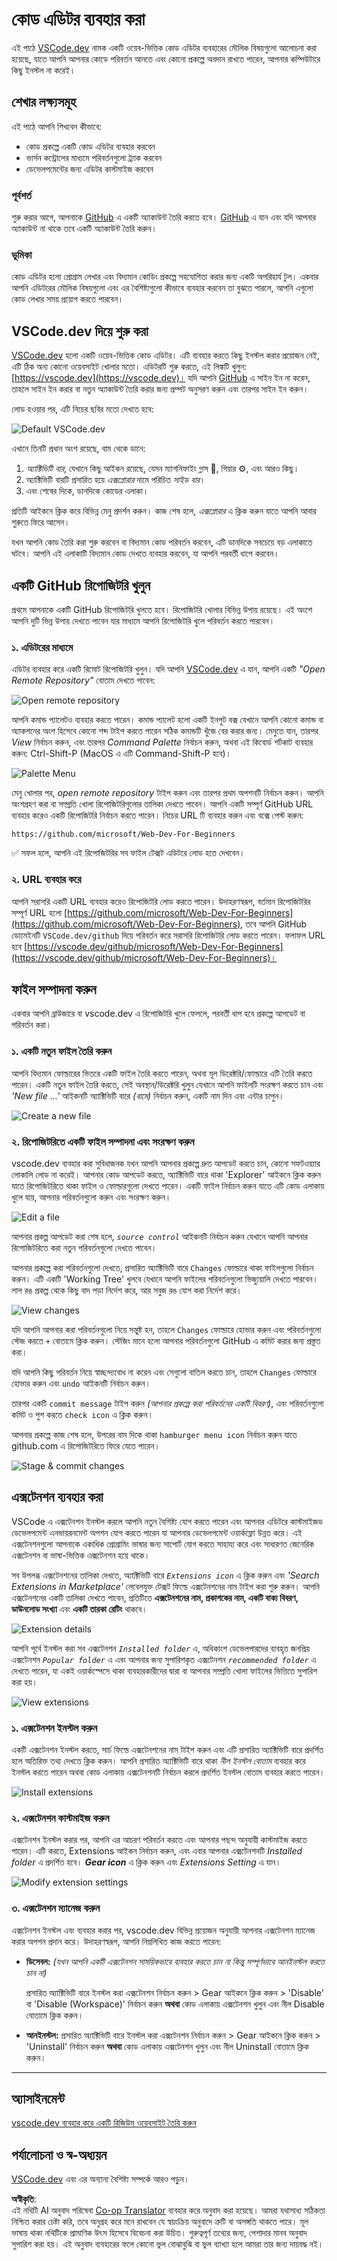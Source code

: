 <!--
CO_OP_TRANSLATOR_METADATA:
{
  "original_hash": "7aa6e4f270d38d9cb17f2b5bd86b863d",
  "translation_date": "2025-08-25T23:17:03+00:00",
  "source_file": "8-code-editor/1-using-a-code-editor/README.md",
  "language_code": "bn"
}
-->
# কোড এডিটর ব্যবহার করা

এই পাঠে [VSCode.dev](https://vscode.dev) নামক একটি ওয়েব-ভিত্তিক কোড এডিটর ব্যবহারের মৌলিক বিষয়গুলো আলোচনা করা হয়েছে, যাতে আপনি আপনার কোডে পরিবর্তন আনতে এবং কোনো প্রকল্পে অবদান রাখতে পারেন, আপনার কম্পিউটারে কিছু ইনস্টল না করেই।

## শেখার লক্ষ্যসমূহ

এই পাঠে আপনি শিখবেন কীভাবে:

- কোড প্রকল্পে একটি কোড এডিটর ব্যবহার করবেন
- ভার্সন কন্ট্রোলের মাধ্যমে পরিবর্তনগুলো ট্র্যাক করবেন
- ডেভেলপমেন্টের জন্য এডিটর কাস্টমাইজ করবেন

### পূর্বশর্ত

শুরু করার আগে, আপনাকে [GitHub](https://github.com) এ একটি অ্যাকাউন্ট তৈরি করতে হবে। [GitHub](https://github.com/) এ যান এবং যদি আপনার অ্যাকাউন্ট না থাকে তবে একটি অ্যাকাউন্ট তৈরি করুন।

### ভূমিকা

কোড এডিটর হলো প্রোগ্রাম লেখার এবং বিদ্যমান কোডিং প্রকল্পে সহযোগিতা করার জন্য একটি অপরিহার্য টুল। একবার আপনি এডিটরের মৌলিক বিষয়গুলো এবং এর বৈশিষ্ট্যগুলো কীভাবে ব্যবহার করবেন তা বুঝতে পারলে, আপনি এগুলো কোড লেখার সময় প্রয়োগ করতে পারবেন।

## VSCode.dev দিয়ে শুরু করা

[VSCode.dev](https://vscode.dev) হলো একটি ওয়েব-ভিত্তিক কোড এডিটর। এটি ব্যবহার করতে কিছু ইনস্টল করার প্রয়োজন নেই, এটি ঠিক অন্য কোনো ওয়েবসাইট খোলার মতো। এডিটরটি শুরু করতে, এই লিঙ্কটি খুলুন: [https://vscode.dev](https://vscode.dev)। যদি আপনি [GitHub](https://github.com/) এ সাইন ইন না করেন, তাহলে সাইন ইন করার বা নতুন অ্যাকাউন্ট তৈরি করার জন্য প্রম্পট অনুসরণ করুন এবং তারপর সাইন ইন করুন।

লোড হওয়ার পর, এটি নিচের ছবির মতো দেখতে হবে:

![Default VSCode.dev](../../../../translated_images/default-vscode-dev.5d06881d65c1b3234ce50cd9ed3b0028e6031ad5f5b441bcbed96bfa6311f6d0.bn.png)

এখানে তিনটি প্রধান অংশ রয়েছে, বাম থেকে ডানে:

1. _অ্যাক্টিভিটি বার_, যেখানে কিছু আইকন রয়েছে, যেমন ম্যাগনিফাইং গ্লাস 🔎, গিয়ার ⚙️, এবং আরও কিছু।
1. অ্যাক্টিভিটি বারটি প্রসারিত হয়ে _এক্সপ্লোরার_ নামে পরিচিত _সাইড বার_।
1. এবং শেষের দিকে, ডানদিকে কোডের এলাকা।

প্রতিটি আইকনে ক্লিক করে বিভিন্ন মেনু প্রদর্শন করুন। কাজ শেষ হলে, _এক্সপ্লোরার_ এ ক্লিক করুন যাতে আপনি আবার শুরুতে ফিরে আসেন।

যখন আপনি কোড তৈরি করা শুরু করবেন বা বিদ্যমান কোড পরিবর্তন করবেন, এটি ডানদিকে সবচেয়ে বড় এলাকাতে ঘটবে। আপনি এই এলাকাটি বিদ্যমান কোড দেখতে ব্যবহার করবেন, যা আপনি পরবর্তী ধাপে করবেন।

## একটি GitHub রিপোজিটরি খুলুন

প্রথমে আপনাকে একটি GitHub রিপোজিটরি খুলতে হবে। রিপোজিটরি খোলার বিভিন্ন উপায় রয়েছে। এই অংশে আপনি দুটি ভিন্ন উপায় দেখতে পাবেন যার মাধ্যমে আপনি রিপোজিটরি খুলে পরিবর্তন করতে পারবেন।

### ১. এডিটরের মাধ্যমে

এডিটর ব্যবহার করে একটি রিমোট রিপোজিটরি খুলুন। যদি আপনি [VSCode.dev](https://vscode.dev) এ যান, আপনি একটি _"Open Remote Repository"_ বোতাম দেখতে পাবেন:

![Open remote repository](../../../../translated_images/open-remote-repository.bd9c2598b8949e7fc283cdfc8f4050c6205a7c7c6d3f78c4b135115d037d6fa2.bn.png)

আপনি কমান্ড প্যালেটও ব্যবহার করতে পারেন। কমান্ড প্যালেট হলো একটি ইনপুট বক্স যেখানে আপনি কোনো কমান্ড বা অ্যাকশনের অংশ হিসেবে কোনো শব্দ টাইপ করতে পারেন সঠিক কমান্ডটি খুঁজে বের করার জন্য। মেনুতে যান, তারপর _View_ নির্বাচন করুন, এবং তারপর _Command Palette_ নির্বাচন করুন, অথবা এই কিবোর্ড শর্টকাট ব্যবহার করুন: Ctrl-Shift-P (MacOS এ এটি Command-Shift-P হবে)।

![Palette Menu](../../../../translated_images/palette-menu.4946174e07f426226afcdad707d19b8d5150e41591c751c45b5dee213affef91.bn.png)

মেনু খোলার পর, _open remote repository_ টাইপ করুন এবং তারপর প্রথম অপশনটি নির্বাচন করুন। আপনি অংশগ্রহণ করা বা সম্প্রতি খোলা রিপোজিটরিগুলোর তালিকা দেখতে পাবেন। আপনি একটি সম্পূর্ণ GitHub URL ব্যবহার করেও একটি রিপোজিটরি নির্বাচন করতে পারেন। নিচের URL টি ব্যবহার করুন এবং বক্সে পেস্ট করুন:

```
https://github.com/microsoft/Web-Dev-For-Beginners
```

✅ সফল হলে, আপনি এই রিপোজিটরির সব ফাইল টেক্সট এডিটরে লোড হতে দেখবেন।

### ২. URL ব্যবহার করে

আপনি সরাসরি একটি URL ব্যবহার করেও রিপোজিটরি লোড করতে পারেন। উদাহরণস্বরূপ, বর্তমান রিপোজিটরির সম্পূর্ণ URL হলো [https://github.com/microsoft/Web-Dev-For-Beginners](https://github.com/microsoft/Web-Dev-For-Beginners), তবে আপনি GitHub ডোমেইনটি `VSCode.dev/github` দিয়ে পরিবর্তন করে সরাসরি রিপোজিটরি লোড করতে পারেন। ফলাফল URL হবে [https://vscode.dev/github/microsoft/Web-Dev-For-Beginners](https://vscode.dev/github/microsoft/Web-Dev-For-Beginners)।

## ফাইল সম্পাদনা করুন

একবার আপনি ব্রাউজারে বা vscode.dev এ রিপোজিটরি খুলে ফেললে, পরবর্তী ধাপ হবে প্রকল্পে আপডেট বা পরিবর্তন করা।

### ১. একটি নতুন ফাইল তৈরি করুন

আপনি বিদ্যমান ফোল্ডারের ভিতরে একটি ফাইল তৈরি করতে পারেন, অথবা মূল ডিরেক্টরি/ফোল্ডারে এটি তৈরি করতে পারেন। একটি নতুন ফাইল তৈরি করতে, সেই অবস্থান/ডিরেক্টরি খুলুন যেখানে আপনি ফাইলটি সংরক্ষণ করতে চান এবং _'New file ...'_ আইকনটি অ্যাক্টিভিটি বারে _(বামে)_ নির্বাচন করুন, একটি নাম দিন এবং এন্টার চাপুন।

![Create a new file](../../../../translated_images/create-new-file.2814e609c2af9aeb6c6fd53156c503ac91c3d538f9cac63073b2dd4a7631f183.bn.png)

### ২. রিপোজিটরিতে একটি ফাইল সম্পাদনা এবং সংরক্ষণ করুন

vscode.dev ব্যবহার করা সুবিধাজনক যখন আপনি আপনার প্রকল্পে দ্রুত আপডেট করতে চান, কোনো সফটওয়্যার লোকালি লোড না করেই। আপনার কোড আপডেট করতে, অ্যাক্টিভিটি বারে থাকা 'Explorer' আইকনে ক্লিক করুন যাতে রিপোজিটরিতে থাকা ফাইল ও ফোল্ডারগুলো দেখতে পারেন। একটি ফাইল নির্বাচন করুন যাতে এটি কোড এলাকায় খুলে যায়, আপনার পরিবর্তনগুলো করুন এবং সংরক্ষণ করুন।

![Edit a file](../../../../translated_images/edit-a-file.52c0ee665ef19f08119d62d63f395dfefddc0a4deb9268d73bfe791f52c5807a.bn.png)

আপনার প্রকল্প আপডেট করা শেষ হলে, _`source control`_ আইকনটি নির্বাচন করুন যেখানে আপনি আপনার রিপোজিটরিতে করা নতুন পরিবর্তনগুলো দেখতে পাবেন।

আপনার প্রকল্পে করা পরিবর্তনগুলো দেখতে, প্রসারিত অ্যাক্টিভিটি বারে `Changes` ফোল্ডারে থাকা ফাইলগুলো নির্বাচন করুন। এটি একটি 'Working Tree' খুলবে যেখানে আপনি ফাইলের পরিবর্তনগুলো ভিজ্যুয়ালি দেখতে পারবেন। লাল রঙ প্রকল্প থেকে কিছু বাদ পড়া নির্দেশ করে, আর সবুজ রঙ যোগ করা নির্দেশ করে।

![View changes](../../../../translated_images/working-tree.c58eec08e6335c79cc708c0c220c0b7fea61514bd3c7fb7471905a864aceac7c.bn.png)

যদি আপনি আপনার করা পরিবর্তনগুলো নিয়ে সন্তুষ্ট হন, তাহলে `Changes` ফোল্ডারে হোভার করুন এবং পরিবর্তনগুলো স্টেজ করতে `+` বোতামে ক্লিক করুন। স্টেজিং মানে হলো আপনার পরিবর্তনগুলো GitHub এ কমিট করার জন্য প্রস্তুত করা।

যদি আপনি কিছু পরিবর্তন নিয়ে স্বাচ্ছন্দ্যবোধ না করেন এবং সেগুলো বাতিল করতে চান, তাহলে `Changes` ফোল্ডারে হোভার করুন এবং `undo` আইকনটি নির্বাচন করুন।

তারপর একটি `commit message` টাইপ করুন _(আপনার প্রকল্পে করা পরিবর্তনের একটি বিবরণ)_, এবং পরিবর্তনগুলো কমিট ও পুশ করতে `check icon` এ ক্লিক করুন।

আপনার প্রকল্পে কাজ শেষ হলে, উপরের বাম দিকে থাকা `hamburger menu icon` নির্বাচন করুন যাতে github.com এ রিপোজিটরিতে ফিরে যেতে পারেন।

![Stage & commit changes](../../../../8-code-editor/images/edit-vscode.dev.gif)

## এক্সটেনশন ব্যবহার করা

VSCode এ এক্সটেনশন ইনস্টল করলে আপনি নতুন বৈশিষ্ট্য যোগ করতে পারেন এবং আপনার এডিটরে কাস্টমাইজড ডেভেলপমেন্ট এনভায়রনমেন্ট অপশন যোগ করতে পারেন যা আপনার ডেভেলপমেন্ট ওয়ার্কফ্লো উন্নত করে। এই এক্সটেনশনগুলো আপনাকে একাধিক প্রোগ্রামিং ভাষার জন্য সাপোর্ট যোগ করতে সাহায্য করে এবং সাধারণত জেনেরিক এক্সটেনশন বা ভাষা-ভিত্তিক এক্সটেনশন হয়ে থাকে।

সব উপলব্ধ এক্সটেনশনের তালিকা দেখতে, অ্যাক্টিভিটি বারে _`Extensions icon`_ এ ক্লিক করুন এবং _'Search Extensions in Marketplace'_ লেবেলযুক্ত টেক্সট ফিল্ডে এক্সটেনশনের নাম টাইপ করা শুরু করুন। আপনি এক্সটেনশনের একটি তালিকা দেখতে পাবেন, প্রতিটিতে **এক্সটেনশনের নাম, প্রকাশকের নাম, একটি বাক্য বিবরণ, ডাউনলোড সংখ্যা** এবং **একটি তারকা রেটিং** থাকবে।

![Extension details](../../../../translated_images/extension-details.9f8f1fd4e9eb2de5069ae413119eb8ee43172776383ebe2f7cf640e11df2e106.bn.png)

আপনি পূর্বে ইনস্টল করা সব এক্সটেনশন _`Installed folder`_ এ, অধিকাংশ ডেভেলপারদের ব্যবহৃত জনপ্রিয় এক্সটেনশন _`Popular folder`_ এ এবং আপনার জন্য সুপারিশকৃত এক্সটেনশন _`recommended folder`_ এ দেখতে পারেন, যা একই ওয়ার্কস্পেসে থাকা ব্যবহারকারীদের দ্বারা বা আপনার সম্প্রতি খোলা ফাইলের ভিত্তিতে সুপারিশ করা হয়।

![View extensions](../../../../translated_images/extensions.eca0e0c7f59a10b5c88be7fe24b3e32cca6b6058b35a49026c3a9d80b1813b7c.bn.png)

### ১. এক্সটেনশন ইনস্টল করুন

একটি এক্সটেনশন ইনস্টল করতে, সার্চ ফিল্ডে এক্সটেনশনের নাম টাইপ করুন এবং এটি প্রসারিত অ্যাক্টিভিটি বারে প্রদর্শিত হলে অতিরিক্ত তথ্য দেখতে ক্লিক করুন। আপনি প্রসারিত অ্যাক্টিভিটি বারে থাকা _নীল ইনস্টল বোতাম_ ব্যবহার করে ইনস্টল করতে পারেন অথবা কোড এলাকায় এক্সটেনশনটি নির্বাচন করলে প্রদর্শিত ইনস্টল বোতাম ব্যবহার করতে পারেন।

![Install extensions](../../../../8-code-editor/images/install-extension.gif)

### ২. এক্সটেনশন কাস্টমাইজ করুন

এক্সটেনশন ইনস্টল করার পর, আপনি এর আচরণ পরিবর্তন করতে এবং আপনার পছন্দ অনুযায়ী কাস্টমাইজ করতে পারেন। এটি করতে, Extensions আইকন নির্বাচন করুন, এবং এবার আপনার এক্সটেনশনটি _Installed folder_ এ প্রদর্শিত হবে। _**Gear icon**_ এ ক্লিক করুন এবং _Extensions Setting_ এ যান।

![Modify extension settings](../../../../translated_images/extension-settings.21c752ae4f4cdb78a867f140ccd0680e04619d0c44bb4afb26373e54b829d934.bn.png)

### ৩. এক্সটেনশন ম্যানেজ করুন

এক্সটেনশন ইনস্টল এবং ব্যবহার করার পর, vscode.dev বিভিন্ন প্রয়োজন অনুযায়ী আপনার এক্সটেনশন ম্যানেজ করার অপশন প্রদান করে। উদাহরণস্বরূপ, আপনি নিম্নলিখিত কাজ করতে পারেন:

- **ডিসেবল:** _(যখন আপনি একটি এক্সটেনশন সাময়িকভাবে ব্যবহার করতে চান না কিন্তু সম্পূর্ণভাবে আনইনস্টল করতে চান না)_

    প্রসারিত অ্যাক্টিভিটি বারে ইনস্টল করা এক্সটেনশন নির্বাচন করুন > Gear আইকনে ক্লিক করুন > 'Disable' বা 'Disable (Workspace)' নির্বাচন করুন **অথবা** কোড এলাকায় এক্সটেনশন খুলুন এবং নীল Disable বোতামে ক্লিক করুন।

- **আনইনস্টল:** প্রসারিত অ্যাক্টিভিটি বারে ইনস্টল করা এক্সটেনশন নির্বাচন করুন > Gear আইকনে ক্লিক করুন > 'Uninstall' নির্বাচন করুন **অথবা** কোড এলাকায় এক্সটেনশন খুলুন এবং নীল Uninstall বোতামে ক্লিক করুন।

---

## অ্যাসাইনমেন্ট

[vscode.dev ব্যবহার করে একটি রিজিউম ওয়েবসাইট তৈরি করুন](https://github.com/microsoft/Web-Dev-For-Beginners/blob/main/8-code-editor/1-using-a-code-editor/assignment.md)

## পর্যালোচনা ও স্ব-অধ্যয়ন

[VSCode.dev](https://code.visualstudio.com/docs/editor/vscode-web?WT.mc_id=academic-0000-alfredodeza) এবং এর অন্যান্য বৈশিষ্ট্য সম্পর্কে আরও পড়ুন।

**অস্বীকৃতি**:  
এই নথিটি AI অনুবাদ পরিষেবা [Co-op Translator](https://github.com/Azure/co-op-translator) ব্যবহার করে অনুবাদ করা হয়েছে। আমরা যথাসাধ্য সঠিকতা নিশ্চিত করার চেষ্টা করি, তবে অনুগ্রহ করে মনে রাখবেন যে স্বয়ংক্রিয় অনুবাদে ত্রুটি বা অসঙ্গতি থাকতে পারে। মূল ভাষায় থাকা নথিটিকে প্রামাণিক উৎস হিসেবে বিবেচনা করা উচিত। গুরুত্বপূর্ণ তথ্যের জন্য, পেশাদার মানব অনুবাদ সুপারিশ করা হয়। এই অনুবাদ ব্যবহারের ফলে কোনো ভুল বোঝাবুঝি বা ভুল ব্যাখ্যা হলে আমরা তার জন্য দায়বদ্ধ নই।